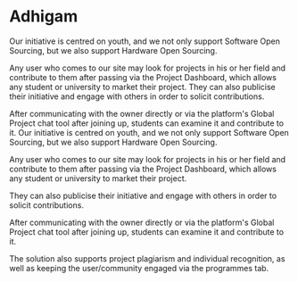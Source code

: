 # Adhigam

Our initiative is centred on youth, and we not only support Software Open Sourcing, but we also support Hardware Open Sourcing.

Any user who comes to our site may look for projects in his or her field and contribute to them after passing via the Project Dashboard, which allows any student or university to market their project.
They can also publicise their initiative and engage with others in order to solicit contributions.

After communicating with the owner directly or via the platform's Global Project chat tool after joining up, students can examine it and contribute to it.
Our initiative is centred on youth, and we not only support Software Open Sourcing, but we also support Hardware Open Sourcing.

Any user who comes to our site may look for projects in his or her field and contribute to them after passing via the Project Dashboard, which allows any student or university to market their project.

They can also publicise their initiative and engage with others in order to solicit contributions.

After communicating with the owner directly or via the platform's Global Project chat tool after joining up, students can examine it and contribute to it.

The solution also supports project plagiarism and individual recognition, as well as keeping the user/community engaged via the programmes tab.
